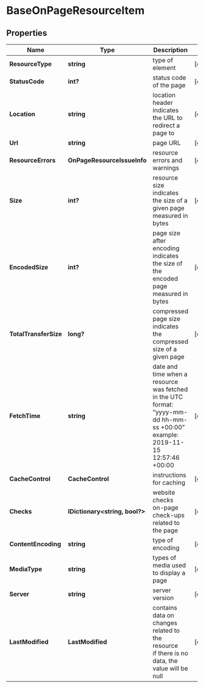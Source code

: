 # BaseOnPageResourceItem


## Properties

| Name | Type | Description | Notes |
|------------ | ------------- | ------------- | -------------|
**ResourceType** | **string** | type of element |[optional]|
**StatusCode** | **int?** | status code of the page |[optional]|
**Location** | **string** | location header<br>indicates the URL to redirect a page to |[optional]|
**Url** | **string** | page URL |[optional]|
**ResourceErrors** | **OnPageResourceIssueInfo** | resource errors and warnings |[optional]|
**Size** | **int?** | resource size<br>indicates the size of a given page measured in bytes |[optional]|
**EncodedSize** | **int?** | page size after encoding<br>indicates the size of the encoded page measured in bytes |[optional]|
**TotalTransferSize** | **long?** | compressed page size<br>indicates the compressed size of a given page |[optional]|
**FetchTime** | **string** | date and time when a resource was fetched<br>in the UTC format: “yyyy-mm-dd hh-mm-ss +00:00”<br>example:<br>2019-11-15 12:57:46 +00:00 |[optional]|
**CacheControl** | **CacheControl** | instructions for caching |[optional]|
**Checks** | **IDictionary<string, bool?>** | website checks<br>on-page check-ups related to the page |[optional]|
**ContentEncoding** | **string** | type of encoding |[optional]|
**MediaType** | **string** | types of media used to display a page |[optional]|
**Server** | **string** | server version |[optional]|
**LastModified** | **LastModified** | contains data on changes related to the resource<br>if there is no data, the value will be null |[optional]|